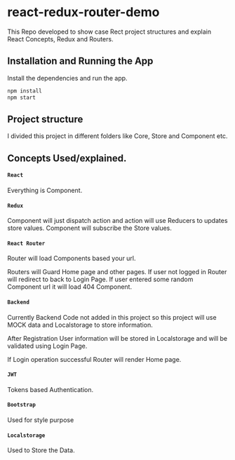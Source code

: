 # react-redux-router-demo

This Repo developed to show case Rect project structures and explain React Concepts, Redux and Routers.

## Installation and Running the App

Install the dependencies and run the app.

```bash
npm install
npm start
```


## Project structure
I divided this project in different folders like Core, Store and Component etc.

## Concepts Used/explained.
#### `React`

Everything is Component.

#### `Redux`
Component will just dispatch action and action will use Reducers to updates store values.
Component will subscribe the Store values.

#### `React Router` 
   Router will load Components based your url.

   Routers will Guard Home page and other pages. If user not logged in Router will redirect to back to Login Page.
   If user entered some random Component url it will load 404 Component.

#### `Backend` 
   Currently Backend Code not added in this project so this project will use MOCK data and Localstorage to store information.

   After Registration User information will be stored in Localstorage and will be validated using Login Page.

   If Login operation successful Router will render Home page. 

#### `JWT`  
  Tokens based Authentication.

#### `Bootstrap`  
  Used for style purpose 

#### `Localstorage`  
 Used to Store the Data.


